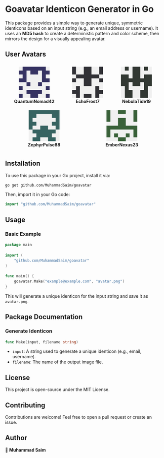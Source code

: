 # Goavatar Identicon Generator in Go

This package provides a simple way to generate unique, symmetric identicons based on an input string (e.g., an email address or username). It uses an **MD5 hash** to create a deterministic pattern and color scheme, then mirrors the design for a visually appealing avatar.

## User Avatars
<div align="center">
  <div style="display: flex; justify-content: space-around; flex-wrap: wrap;">
    <div align="center" style="margin: 10px;">
      <img src="./arts/avatar_1.png" width="100" alt="QuantumNomad42"><br>
      <b>QuantumNomad42</b>
    </div>
    <div align="center" style="margin: 10px;">
      <img src="./arts/avatar_2.png" width="100" alt="EchoFrost7"><br>
      <b>EchoFrost7</b>
    </div>
    <div align="center" style="margin: 10px;">
      <img src="./arts/avatar_3.png" width="100" alt="NebulaTide19"><br>
      <b>NebulaTide19</b>
    </div>
    <div align="center" style="margin: 10px;">
      <img src="./arts/avatar_4.png" width="100" alt="ZephyrPulse88"><br>
      <b>ZephyrPulse88</b>
    </div>
    <div align="center" style="margin: 10px;">
      <img src="./arts/avatar_5.png" width="100" alt="EmberNexus23"><br>
      <b>EmberNexus23</b>
    </div>
  </div>
</div>

## Installation

To use this package in your Go project, install it via:

```sh
go get github.com/MuhammadSaim/goavatar
```

Then, import it in your Go code:

```go
import "github.com/MuhammadSaim/goavatar"
```


## Usage

### **Basic Example**

```go
package main

import (
    "github.com/MuhammadSaim/goavatar"
)

func main() {
    goavatar.Make("example@example.com", "avatar.png")
}
```

This will generate a unique identicon for the input string and save it as `avatar.png`.

## Package Documentation

### **Generate Identicon**

```go
func Make(input, filename string)
```

- `input`: A string used to generate a unique identicon (e.g., email, username).
- `filename`: The name of the output image file.


## License
This project is open-source under the MIT License.


## Contributing
Contributions are welcome! Feel free to open a pull request or create an issue.

## Author
👤 **Muhammad Saim**
